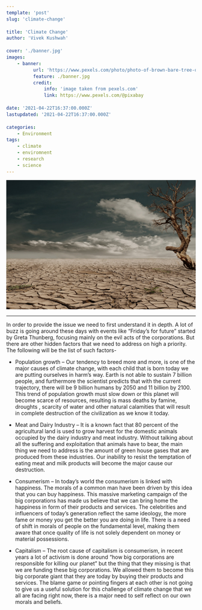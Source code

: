 ```yaml
---
template: 'post'
slug: 'climate-change'

title: 'Climate Change'
author: 'Vivek Kushwah'

cover: './banner.jpg'
images:
    - banner:
          url: 'https://www.pexels.com/photo/photo-of-brown-bare-tree-on-brown-surface-during-daytime-60013/'
          feature: ./banner.jpg
          credit:
              info: 'image taken from pexels.com'
              link: https://www.pexels.com/@pixabay

date: '2021-04-22T16:37:00.000Z'
lastupdated: '2021-04-22T16:37:00.000Z'

categories:
    - Environment
tags:
    - climate
    - enviromnent
    - research
    - science
---
```


![dry land and dead tree](./banner.jpg)

---

In order to provide the issue we need to first understand it in depth. A lot of buzz is going around these days with events like “Friday’s for future” started by Greta Thunberg, focusing mainly on the evil acts of the corporations. But there are other hidden factors that we need to address on high a priority. The following will be the list of such factors-

-   Population growth – Our tendency to breed more and more, is one of the major causes of climate change, with each child that is born today we are putting ourselves in harm’s way. Earth is not able to sustain 7 billion people, and furthermore the scientist predicts that with the current trajectory, there will be 9 billion humans by 2050 and 11 billion by 2100. This trend of population growth must slow down or this planet will become scarce of resources, resulting is mass deaths by famine, droughts , scarcity of water and other natural calamities that will result in complete destruction of the civilization as we know it today.

-   Meat and Dairy Industry – It is a known fact that 80 percent of the agricultural land is used to grow harvest for the domestic animals occupied by the dairy industry and meat industry. Without talking about all the suffering and exploitation that animals have to bear, the main thing we need to address is the amount of green house gases that are produced from these industries. Our inability to resist the temptation of eating meat and milk products will become the major cause our destruction.

-   Consumerism – In today’s world the consumerism is linked with happiness. The morals of a common man have been driven by this idea that you can buy happiness. This massive marketing campaign of the big corporations has made us believe that we can bring home the happiness in form of their products and services. The celebrities and influencers of today’s generation reflect the same ideology, the more fame or money you get the better you are doing in life. There is a need of shift in morals of people on the fundamental level, making them aware that once quality of life is not solely dependent on money or material possessions.

-   Capitalism – The root cause of capitalism is consumerism, in recent years a lot of activism is done around “how big corporations are responsible for killing our planet” but the thing that they missing is that we are funding these big corporations. We allowed them to become this big corporate giant that they are today by buying their products and services. The blame game or pointing fingers at each other is not going to give us a useful solution for this challenge of climate change that we all are facing right now, there is a major need to self reflect on our own morals and beliefs.
